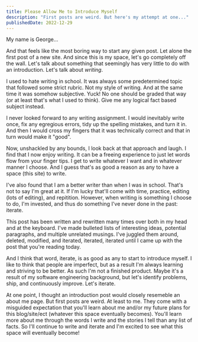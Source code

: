 ```yaml
---
title: Please Allow Me to Introduce Myself
description: "First posts are weird. But here's my attempt at one..."
publishedDate: 2022-12-29
---
```


My name is George...

And that feels like the most boring way to start any given post. Let alone the first post of a new site. And since this is my space, let's go completely off the wall. Let's talk about something that seemingly has very little to do with an introduction. Let's talk about _writing_.

I used to hate writing in school. It was always some predetermined topic that followed some strict rubric. Not my style of writing. And at the same time it was somehow subjective. Yuck! No one should be graded that way (or at least that's what I used to think). Give me any logical fact based subject instead.

I never looked forward to any writing assignment. I would inevitably write once, fix any egregious errors, tidy up the spelling mistakes, and turn it in. And then I would cross my fingers that it was technically correct and that in turn would make it "good".

Now, unshackled by any bounds, I look back at that approach and laugh. I find that I now enjoy writing. It can be a freeing experience to just let words flow from your finger tips. I get to write whatever I want and in whatever manner I choose. And I guess that's as good a reason as any to have a space (this site) to write.

I've also found that I am a better writer than when I was in school. That's not to say I'm great at it. If I'm lucky that'll come with time, practice, editing (lots of editing), and repitition. However, when writing is something I choose to do, I'm invested, and thus do something I've never done in the past: iterate.

This post has been written and rewritten many times over both in my head and at the keyboard. I've made bulleted lists of interesting ideas, potential paragraphs, and multiple unrelated musings. I've juggled them around, deleted, modified, and iterated, iterated, iterated until I came up with the post that you're reading today.

And I think that word, iterate, is as good as any to start to introduce myself. I like to think that people are imperfect, but as a result I'm always learning and striving to be better. As such I'm not a finished product. Maybe it's a result of my software engineering background, but let's identify problems, ship, and continuously improve. Let's iterate.

At one point, I thought an introduction post would closely resemeble an about me page. But first posts are weird. At least to me. They come with a misguided expectation that you'll learn about me and/or my future plans for this blog/site/ect (whatever this space eventually becomes). You'll learn more about me through the words I write and the stories I tell than any list of facts. So I'll continue to write and iterate and I'm excited to see what this space will eventually become!
